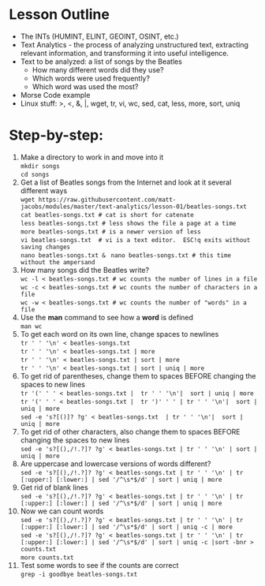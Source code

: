 # Lesson Outline
  - The INTs (HUMINT, ELINT, GEOINT, OSINT, etc.)  
  - Text Analytics  - the process of analyzing unstructured text, extracting relevant information, and transforming it into useful intelligence.  
  - Text to be analyzed: a list of songs by the Beatles   
    - How many different words did they use?  
    - Which words were used frequently?  
    - Which word was used the most?
  - Morse Code example
  - Linux stuff: >, <, &, |, wget, tr, vi, wc, sed, cat, less, more, sort, uniq  

# Step-by-step:  
  1. Make a directory to work in and move into it  
	`mkdir songs`  
	`cd songs`  
  2. Get a list of Beatles songs from the Internet and look at it several different ways  
	`wget https://raw.githubusercontent.com/matt-jacobs/modules/master/text-analytics/lesson-01/beatles-songs.txt`  
	`cat beatles-songs.txt # cat is short for catenate`  
	`less beatles-songs.txt # less shows the file a page at a time`  
	`more beatles-songs.txt # is a newer version of less`  
	`vi beatles-songs.txt  # vi is a text editor.  ESC!q exits without saving changes`  
	`nano beatles-songs.txt & `
	`nano beatles-songs.txt # this time without the ampersand`
  3. How many songs did the Beatles write?  
  	`wc -l < beatles-songs.txt # wc counts the number of lines in a file`  
  	`wc -c < beatles-songs.txt # wc counts the number of characters in a file`  
  	`wc -w < beatles-songs.txt # wc counts the number of "words" in a file`  
  4. Use the **man** command to see how a **word** is defined  
  	`man wc`  
  5. To get each word on its own line, change spaces to newlines  
  	`tr ' ' '\n' < beatles-songs.txt`  
  	`tr ' ' '\n' < beatles-songs.txt | more`  
  	`tr ' ' '\n' < beatles-songs.txt | sort | more`  
  	`tr ' ' '\n' < beatles-songs.txt | sort | uniq | more`  
  6. To get rid of parentheses, change them to spaces BEFORE changing the spaces to new lines  
  	`tr '(' ' ' < beatles-songs.txt |  tr ' ' '\n'|  sort | uniq | more`  
  	`tr '(' ' ' < beatles-songs.txt |  tr ')' ' ' | tr ' ' '\n'|  sort | uniq | more`  
  	`sed -e 's?[()]? ?g' < beatles-songs.txt  | tr ' ' '\n'|  sort | uniq | more`  
  7. To get rid of other characters, also change them to spaces BEFORE changing the spaces to new lines  	
  `sed -e 's?[(),/!.?]? ?g' < beatles-songs.txt | tr ' ' '\n' | sort | uniq | more`
  8. Are uppercase and lowercase versions of words different?  
	 `sed -e 's?[(),/!.?]? ?g' < beatles-songs.txt | tr ' ' '\n' | tr [:upper:] [:lower:] | sed '/^\s*$/d' | sort | uniq | more`
  9. Get rid of blank lines   
	 `sed -e 's?[(),/!.?]? ?g' < beatles-songs.txt | tr ' ' '\n' | tr [:upper:] [:lower:] | sed '/^\s*$/d' | sort | uniq | more`  
  10. Now we can count words  
	 `sed -e 's?[(),/!.?]? ?g' < beatles-songs.txt | tr ' ' '\n' | tr [:upper:] [:lower:] | sed '/^\s*$/d' | sort | uniq -c | more`  
	 `sed -e 's?[(),/!.?]? ?g' < beatles-songs.txt | tr ' ' '\n' | tr [:upper:] [:lower:] | sed '/^\s*$/d' | sort | uniq -c |sort -bnr > counts.txt`  
	 `more counts.txt`
  11.  Test some words to see if the counts are correct  
  	`grep -i goodbye beatles-songs.txt`
	
	
		